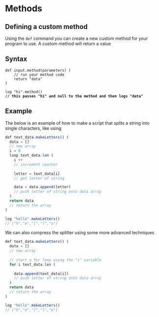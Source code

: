 # Methods

## Defining a custom method

Using the `def` command you can create a new custom method for your program to use. A custom method will return a value

## Syntax

<pre class="language-js"><code class="lang-js">def input.method(parameters) (
    // run your method code
    return "data"
)

log "hi".method()
<strong>// this passes "hi" and null to the method and then logs "data"
</strong></code></pre>

## Example

The below is an example of how to make a script that splits a string into single characters, like using&#x20;

```js
def text_data.makeLetters() (
  data = []
  // new array
  i = 0
  loop text_data.len (
    i ++
    // increment counter
    
    letter = text_data[i]
    // get letter of string

    data = data.append(letter)
    // push letter of string onto data array
  )
  return data
  // return the array
)

log "hello".makeLetters()
// ["h","e","l","l","o"]
```

We can also compress the splitter using some more advanced techniques

```javascript
def text_data.makeLetters() (
  data = []
  // new array
  
  // start a for loop using the "i" variable
  for i text_data.len (
  
    data.append(text_data[i])
    // push letter of string onto data array
  )
  return data
  // return the array
)

log "hello".makeLetters()
// ["h","e","l","l","o"]
```
